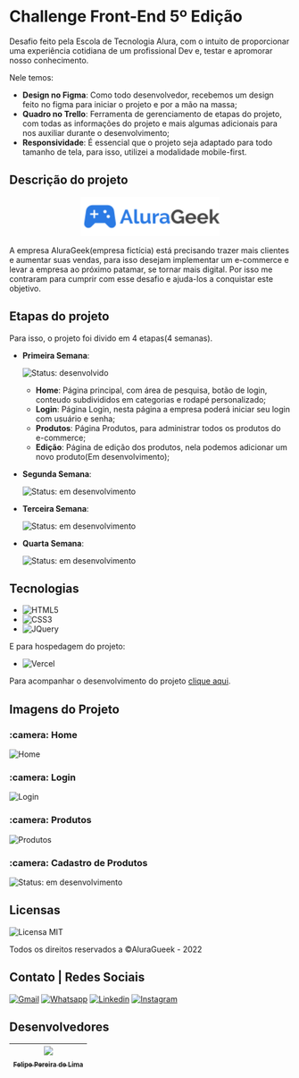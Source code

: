 # Challenge Front-End 5º Edição

Desafio feito pela Escola de Tecnologia Alura, com o intuito de proporcionar uma experiência cotidiana de um profissional Dev e, testar e apromorar nosso conhecimento. 

Nele temos:

- **Design no Figma**: Como todo desenvolvedor, recebemos um design feito no figma para iniciar o projeto e por a mão na massa;
- **Quadro no Trello**: Ferramenta de gerenciamento de etapas do projeto, com todas as informações do projeto e mais algumas adicionais para nos auxiliar durante o desenvolvimento;
- **Responsividade**: É essencial que o projeto seja adaptado para todo tamanho de tela, para isso, utilizei a modalidade mobile-first.

## Descrição do projeto 

<p align="center"><a rel="external" target="_blank" href="https://aluragueek.vercel.app/"><img src="img\readme\logo-readme.svg" width="250px"></a></p>

A empresa AluraGeek(empresa fictícia) está precisando trazer mais clientes e aumentar suas vendas, para isso desejam implementar um e-commerce e levar a empresa ao próximo patamar, se tornar mais digital. Por isso me contraram para cumprir com esse desafio e ajuda-los a conquistar este objetivo.

## Etapas do projeto
Para isso, o projeto foi divido em 4 etapas(4 semanas). 

- **Primeira Semana**:

  ![Status: desenvolvido](https://img.shields.io/badge/STATUS-Desenvolvido-success)
  
  - **Home**: Página principal, com área de pesquisa, botão de login, conteudo subdivididos em categorias e rodapé personalizado;
  - **Login**: Página Login, nesta página a empresa poderá iniciar seu login com usuário e senha;
  - **Produtos**: Página Produtos, para administrar todos os produtos do e-commerce;
  - **Edição**: Página de edição dos produtos, nela podemos adicionar um novo produto(Em desenvolvimento);
   
- **Segunda Semana**:

  ![Status: em desenvolvimento](https://img.shields.io/badge/STATUS-Em%20desenvolvimento-blue)
- **Terceira Semana**:

  ![Status: em desenvolvimento](https://img.shields.io/badge/STATUS-Em%20desenvolvimento-blue)
- **Quarta Semana**:

  ![Status: em desenvolvimento](https://img.shields.io/badge/STATUS-Em%20desenvolvimento-blue)


## Tecnologias

  - ![HTML5](https://img.shields.io/badge/html5-%23E34F26.svg?style=for-the-badge&logo=html5&logoColor=white) 
  - ![CSS3](https://img.shields.io/badge/css3-%231572B6.svg?style=for-the-badge&logo=css3&logoColor=white) 
  - ![JQuery](https://img.shields.io/badge/jQuery-0769AD?style=for-the-badge&logo=jquery&logoColor=white)

E para hospedagem do projeto:

  - ![Vercel](https://img.shields.io/badge/vercel-%23000000.svg?style=for-the-badge&logo=vercel&logoColor=white)

Para acompanhar o desenvolvimento do projeto [clique aqui](https://aluragueek.vercel.app/).

## Imagens do Projeto

<h3> :camera: Home</h3>

![Home](https://user-images.githubusercontent.com/102830741/193422680-269e1a43-2257-4774-a8a4-0872361de661.png)

<h3> :camera: Login</h3>

![Login](https://user-images.githubusercontent.com/102830741/193422883-cc5a248a-fe0d-404e-b2b1-e6ade4597701.png)

<h3> :camera: Produtos</h3>

![Produtos](https://user-images.githubusercontent.com/102830741/193422925-e8367410-876e-4594-8cf1-04e8ebddf8b4.png)

<h3> :camera: Cadastro de Produtos</h3>

![Status: em desenvolvimento](https://img.shields.io/badge/STATUS-Em%20desenvolvimento-blue)

## Licensas

  ![Licensa MIT](https://img.shields.io/github/license/LipePLima/AluraGeek?style=for-the-badge)

  Todos os direitos reservados a ©AluraGueek - 2022
  
## Contato | Redes Sociais

<a href="mailto:felipe.lima0160@gmail.com">![Gmail](https://img.shields.io/badge/Gmail-D14836?style=for-the-badge&logo=gmail&logoColor=white)</a>  <a href="https://wa.me/5521979926096">![Whatsapp](https://img.shields.io/badge/WhatsApp-25D366?style=for-the-badge&logo=whatsapp&logoColor=white)</a>  <a href="https://www.linkedin.com/in/felipe-lima01/">![Linkedin](https://img.shields.io/badge/LinkedIn-0077B5?style=for-the-badge&logo=linkedin&logoColor=white)</a>  <a href="https://www.instagram.com/felima148/">![Instagram](https://img.shields.io/badge/Instagram-E4405F?style=for-the-badge&logo=instagram&logoColor=white)</a>

## Desenvolvedores

| [<img src="https://avatars.githubusercontent.com/u/102830741?s=400&u=eb0ed821d5deeaaac9a910f737ce38ddfda2f3a9&v=4" width=115><br><sub>Felipe Pereira de Lima</sub>](https://github.com/LipePLima) 
| :---: |

